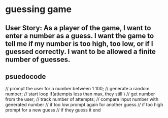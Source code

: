 # guessing game


## User Story: As a player of the game, I want to enter a number as a guess. I want the game to tell me if my number is too high, too low, or if I guessed correctly. I want to be allowed a finite number of guesses.

## psuedocode 

// prompt the user for a number between 1 100;
// generate a random number;
// start loop if(attempts less than max, they still )
// get number from the user;
// track number of attempts;
// compare input number with generated number
    // if too low prompt again for another guess
    // if too high prompt for a new guess
    // if they guess it end


